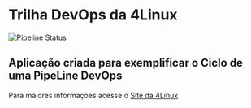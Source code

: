 # Trilha DevOps da 4Linux

<!-- Altere a Flag abaixo com sua URL do seu usuário do Github -->

![Pipeline Status](https://github.com/DGsantos14/DevOpsLab-HelloWorld/actions/workflows/pipeline.yml/badge.svg) 


## Aplicação criada para exemplificar o Ciclo de uma PipeLine DevOps


Para maiores informações acesse o [Site da 4Linux](https://www.4linux.com.br/cursos/devops)
